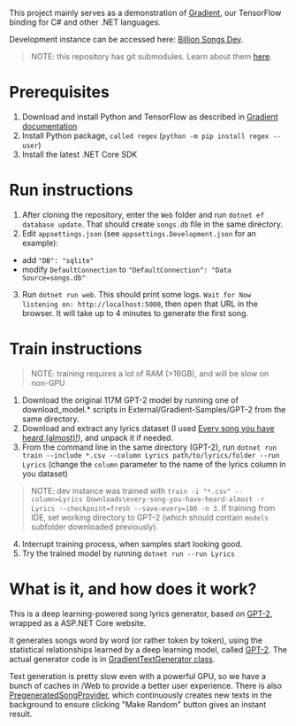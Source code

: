 This project mainly serves as a demonstration of
[Gradient](https://losttech.software/gradient.html),
our TensorFlow binding for C# and other .NET languages.

Development instance can be accessed here:
[Billion Songs Dev](http://billion.dev.losttech.software:2095/).

> NOTE: this repository has git submodules.
> Learn about them [here](https://git-scm.com/book/en/v2/Git-Tools-Submodules).

# Prerequisites

1. Download and install Python and TensorFlow as described in
[Gradient documentation](https://github.com/losttech/Gradient/#install-python-tensorflow)
2. Install Python package, `called regex` (`python -m pip install regex --user`)
3. Install the latest .NET Core SDK

# Run instructions

1. After cloning the repository, enter the `Web` folder and run `dotnet ef database update`.
That should create `songs.db` file in the same directory.
2. Edit `appsettings.json` (see `appsettings.Development.json` for an example):
 - add `"DB": "sqlite"`
 - modify `DefaultConnection` to `"DefaultConnection": "Data Source=songs.db"`
3. Run `dotnet run web`. This should print some logs.
`Wait for Now listening on: http://localhost:5000`, then open that URL in the browser.
It will take up to 4 minutes to generate the first song.


# Train instructions

> NOTE: training requires a lot of RAM (>16GB), and will be slow on non-GPU

1. Download the original 117M GPT-2 model by running
one of download_model.* scripts in External/Gradient-Samples/GPT-2
from the same directory.
2. Download and extract any lyrics dataset (I used 
[Every song you have heard (almost)!](https://www.kaggle.com/artimous/every-song-you-have-heard-almost)),
and unpack it if needed.
3. From the command line in the same directory (GPT-2), run
`dotnet run train --include *.csv --column Lyrics path/to/lyrics/folder --run Lyrics`
(change the `column` parameter to the name of the lyrics column in you dataset)
> NOTE: dev instance was trained with `train -i "*.csv" --column=Lyrics Downloads\every-song-you-have-heard-almost -r Lyrics --checkpoint=fresh --save-every=100 -n 3`.
> If training from IDE, set working directory to GPT-2
> (which should contain `models` subfolder downloaded previously).
4. Interrupt training process, when samples start looking good.
5. Try the trained model by running `dotnet run --run Lyrics`

# What is it, and how does it work?

This is a deep learning-powered song lyrics generator, based on
[GPT-2](https://github.com/openai/gpt-2), wrapped as a ASP.NET Core website.

It generates songs word by word (or rather token by token), using
the statistical relationships learned by a deep learning model, called
[GPT-2](https://github.com/openai/gpt-2).
The actual generator code is in
[GradientTextGenerator class](Web/GradientTextGenerator.cs).

Text generation is pretty slow even with a powerful GPU,
so we have a bunch of caches in /Web to provide a better user experience.
There is also [PregeneratedSongProvider](Web/PregeneratedSongProvider.cs),
which continuously creates new texts in the background to ensure clicking 
"Make Random" button gives an instant result.
